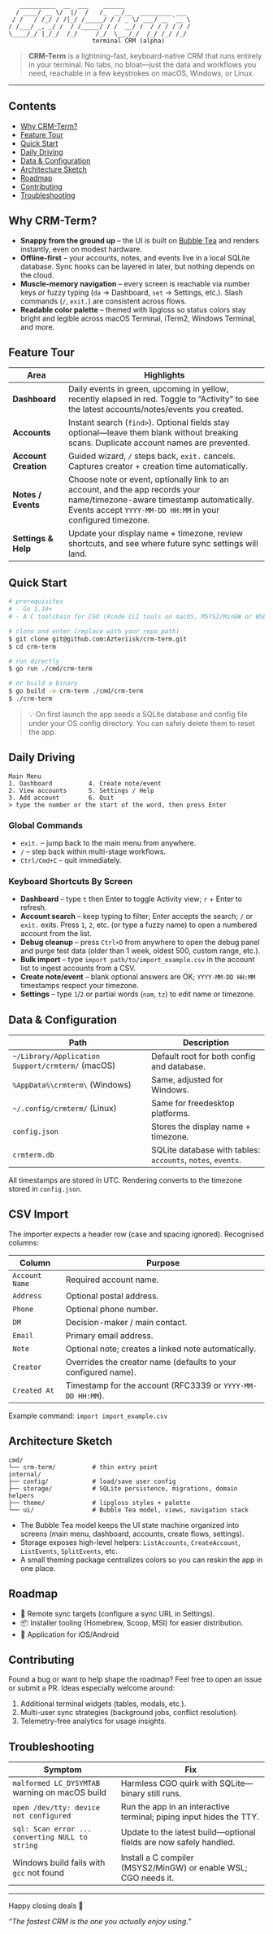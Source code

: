 ```
   __________  __  ___    ______                  
  / ____/ __ \/  |/  /   /_  __/__  _________ ___ 
 / /   / /_/ / /|_/ /_____/ / / _ \/ ___/ __ `__ \
/ /___/ _, _/ /  / /_____/ / /  __/ /  / / / / / /
\____/_/ |_/_/  /_/     /_/  \___/_/  /_/ /_/ /_/ 
                       terminal CRM (alpha)
```

> **CRM-Term** is a lightning-fast, keyboard-native CRM that runs entirely in your terminal. No tabs, no bloat—just the data and workflows you need, reachable in a few keystrokes on macOS, Windows, or Linux.

---

## Contents
- [Why CRM-Term?](#why-crm-term)
- [Feature Tour](#feature-tour)
- [Quick Start](#quick-start)
- [Daily Driving](#daily-driving)
- [Data & Configuration](#data--configuration)
- [Architecture Sketch](#architecture-sketch)
- [Roadmap](#roadmap)
- [Contributing](#contributing)
- [Troubleshooting](#troubleshooting)

## Why CRM-Term?
- **Snappy from the ground up** – the UI is built on [Bubble Tea](https://github.com/charmbracelet/bubbletea) and renders instantly, even on modest hardware.
- **Offline-first** – your accounts, notes, and events live in a local SQLite database. Sync hooks can be layered in later, but nothing depends on the cloud.
- **Muscle-memory navigation** – every screen is reachable via number keys *or* fuzzy typing (`da` → Dashboard, `set` → Settings, etc.). Slash commands (`/`, `exit.`) are consistent across flows.
- **Readable color palette** – themed with lipgloss so status colors stay bright and legible across macOS Terminal, iTerm2, Windows Terminal, and more.

## Feature Tour
| Area | Highlights |
| ---- | ---------- |
| **Dashboard** | Daily events in green, upcoming in yellow, recently elapsed in red. Toggle to “Activity” to see the latest accounts/notes/events you created. |
| **Accounts** | Instant search (`find>`). Optional fields stay optional—leave them blank without breaking scans. Duplicate account names are prevented. |
| **Account Creation** | Guided wizard, `/` steps back, `exit.` cancels. Captures creator + creation time automatically. |
| **Notes / Events** | Choose note or event, optionally link to an account, and the app records your name/timezone-aware timestamp automatically. Events accept `YYYY-MM-DD HH:MM` in your configured timezone. |
| **Settings & Help** | Update your display name + timezone, review shortcuts, and see where future sync settings will land. |

## Quick Start
```bash
# prerequisites
# - Go 1.19+
# - A C toolchain for CGO (Xcode CLI tools on macOS, MSYS2/MinGW or WSL on Windows)

# clone and enter (replace with your repo path)
$ git clone git@github.com:Azteriisk/crm-term.git
$ cd crm-term

# run directly
$ go run ./cmd/crm-term

# or build a binary
$ go build -o crm-term ./cmd/crm-term
$ ./crm-term
```
> 💡 On first launch the app seeds a SQLite database and config file under your OS config directory. You can safely delete them to reset the app.

## Daily Driving
```
Main Menu
1. Dashboard          4. Create note/event
2. View accounts      5. Settings / Help
3. Add account        6. Quit
> type the number or the start of the word, then press Enter
```

### Global Commands
- `exit.` – jump back to the main menu from anywhere.
- `/` – step back within multi-stage workflows.
- `Ctrl/Cmd+C` – quit immediately.

### Keyboard Shortcuts By Screen
- **Dashboard** – type `t` then Enter to toggle Activity view; `r` + Enter to refresh.
- **Account search** – keep typing to filter; Enter accepts the search; `/` or `exit.` exits. Press `1`, `2`, etc. (or type a fuzzy name) to open a numbered account from the list.
- **Debug cleanup** – press `Ctrl+D` from anywhere to open the debug panel and purge test data (older than 1 week, oldest 500, custom range, etc.).
- **Bulk import** – type `import path/to/import_example.csv` in the account list to ingest accounts from a CSV.
- **Create note/event** – blank optional answers are OK; `YYYY-MM-DD HH:MM` timestamps respect your timezone.
- **Settings** – type `1`/`2` or partial words (`nam`, `tz`) to edit name or timezone.

## Data & Configuration
| Path | Description |
| ---- | ----------- |
| `~/Library/Application Support/crmterm/` (macOS) | Default root for both config and database. |
| `%AppData%\crmterm\` (Windows) | Same, adjusted for Windows. |
| `~/.config/crmterm/` (Linux) | Same for freedesktop platforms. |
| `config.json` | Stores the display name + timezone. |
| `crmterm.db` | SQLite database with tables: `accounts`, `notes`, `events`. |

All timestamps are stored in UTC. Rendering converts to the timezone stored in `config.json`.

## CSV Import
The importer expects a header row (case and spacing ignored). Recognised columns:

| Column | Purpose |
| ------ | ------- |
| `Account Name` | Required account name. |
| `Address` | Optional postal address. |
| `Phone` | Optional phone number. |
| `DM` | Decision-maker / main contact. |
| `Email` | Primary email address. |
| `Note` | Optional note; creates a linked note automatically. |
| `Creator` | Overrides the creator name (defaults to your configured name). |
| `Created At` | Timestamp for the account (RFC3339 or `YYYY-MM-DD HH:MM`). |

Example command: `import import_example.csv`

## Architecture Sketch
```
cmd/
└── crm-term/          # thin entry point
internal/
├── config/            # load/save user config
├── storage/           # SQLite persistence, migrations, domain helpers
├── theme/             # lipgloss styles + palette
└── ui/                # Bubble Tea model, views, navigation stack
```
- The Bubble Tea model keeps the UI state machine organized into screens (main menu, dashboard, accounts, create flows, settings).
- Storage exposes high-level helpers: `ListAccounts`, `CreateAccount`, `ListEvents`, `SplitEvents`, etc.
- A small theming package centralizes colors so you can reskin the app in one place.

## Roadmap
- 🔄 Remote sync targets (configure a sync URL in Settings).
- 📦 Installer tooling (Homebrew, Scoop, MSI) for easier distribution.
- 📱 Application for iOS/Android

## Contributing
Found a bug or want to help shape the roadmap? Feel free to open an issue or submit a PR. Ideas especially welcome around:
1. Additional terminal widgets (tables, modals, etc.).
2. Multi-user sync strategies (background jobs, conflict resolution).
3. Telemetry-free analytics for usage insights.

## Troubleshooting
| Symptom | Fix |
| ------- | --- |
| `malformed LC_DYSYMTAB` warning on macOS build | Harmless CGO quirk with SQLite—binary still runs. |
| `open /dev/tty: device not configured` | Run the app in an interactive terminal; piping input hides the TTY. |
| `sql: Scan error ... converting NULL to string` | Update to the latest build—optional fields are now safely handled. |
| Windows build fails with `gcc` not found | Install a C compiler (MSYS2/MinGW) or enable WSL; CGO needs it. |

---

Happy closing deals 🚀

*“The fastest CRM is the one you actually enjoy using.”*
